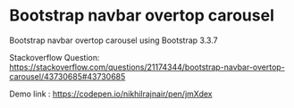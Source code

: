 # Bootstrap navbar overtop carousel

Bootstrap navbar overtop carousel using Bootstrap 3.3.7

Stackoverflow Question: https://stackoverflow.com/questions/21174344/bootstrap-navbar-overtop-carousel/43730685#43730685

Demo link : https://codepen.io/nikhilrajnair/pen/jmXdex
